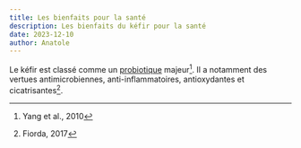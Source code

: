 ```yaml
---
title: Les bienfaits pour la santé
description: Les bienfaits du kéfir pour la santé
date: 2023-12-10
author: Anatole
---
```


<!-- Le mot kéfir est un dérivé de la langue Turque qui signifie "se sentir bien" (Ahmed et al, 2013). -->

Le kéfir est classé comme un [probiotique](probiotique) majeur[^1]. Il a notamment des vertues antimicrobiennes, anti-inflammatoires, antioxydantes et cicatrisantes[^2].

[^1]: Yang et al., 2010
[^2]: Fiorda, 2017